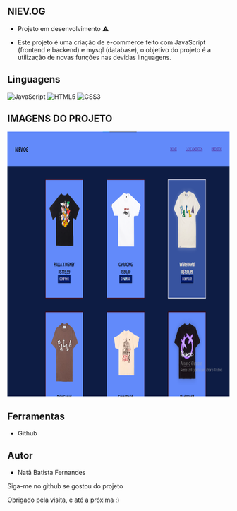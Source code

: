 ## NIEV.OG

* Projeto em desenvolvimento ⚠️

* Este projeto é uma criação de e-commerce feito com JavaScript (frontend e backend) e mysql (database), o objetivo do projeto é a utilização de novas funções nas devidas linguagens.

## Linguagens

![JavaScript](https://img.shields.io/badge/javascript-%23323330.svg?style=for-the-badge&logo=javascript&logoColor=%23F7DF1E)
![HTML5](https://img.shields.io/badge/html5-%23E34F26.svg?style=for-the-badge&logo=html5&logoColor=white)
![CSS3](https://img.shields.io/badge/css3-%231572B6.svg?style=for-the-badge&logo=css3&logoColor=white)

## IMAGENS DO PROJETO

<img src="https://github.com/batista29/ecommerce-project/blob/main/img-projeto/projetoEcommerce.png" height="600vh">

## Ferramentas

* Github


## Autor
* Natã Batista Fernandes

<p>Siga-me no github se gostou do projeto</p>
<p>Obrigado pela visita, e até a próxima :)</p>
